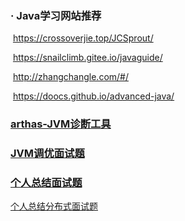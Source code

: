 

### · Java学习网站推荐

​				https://crossoverjie.top/JCSprout/

​				https://snailclimb.gitee.io/javaguide/

​				http://zhangchangle.com/#/

​				https://doocs.github.io/advanced-java/

### [arthas-JVM诊断工具](https://alibaba.github.io/arthas/commands.html)

### [JVM调优面试题](https://yq.aliyun.com/articles/699342)

### 	[个人总结面试题](it/interview-with-answer.md)

[个人总结分布式面试题](it/distributed.md)

